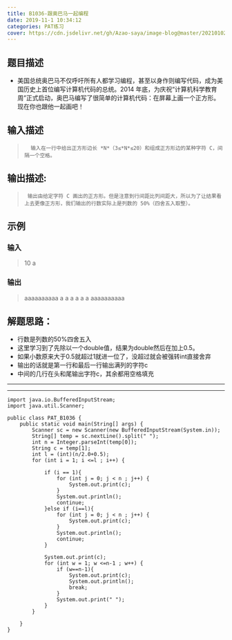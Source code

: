 ```yaml
---
title: B1036-跟奥巴马一起编程
date: 2019-11-1 10:34:12 
categories: PAT练习
cover: https://cdn.jsdelivr.net/gh/Azao-saya/image-blog@master/20210102/id=66095083.46m18zruic60.png
---
```


## 题目描述 <!--more-->

-   美国总统奥巴马不仅呼吁所有人都学习编程，甚至以身作则编写代码，成为美国历史上首位编写计算机代码的总统。2014 年底，为庆祝“计算机科学教育周”正式启动，奥巴马编写了很简单的计算机代码：在屏幕上画一个正方形。现在你也跟他一起画吧！ 

## 输入描述

>       输入在一行中给出正方形边长 *N*（3≤*N*≤20）和组成正方形边的某种字符 C，间隔一个空格。 

## 输出描述:

>      输出由给定字符 C 画出的正方形。但是注意到行间距比列间距大，所以为了让结果看上去更像正方形，我们输出的行数实际上是列数的 50%（四舍五入取整）。 

## 示例

### 输入

> 10 a

### 输出

> aaaaaaaaaa
> a                 a
> a                 a
> a                 a
> aaaaaaaaaa

## 解题思路：

-  行数是列数的50%四舍五入
-  这里学习到了先除以一个double值，结果为double然后在加上0.5。
-  如果小数原来大于0.5就超过1就进一位了，没超过就会被强转int直接舍弃
-  输出的话就是第一行和最后一行输出满列的字符c
-  中间的几行在头和尾输出字符c，其余都用空格填充

-----

-----

```
import java.io.BufferedInputStream;
import java.util.Scanner;

public class PAT_B1036 {
    public static void main(String[] args) {
        Scanner sc = new Scanner(new BufferedInputStream(System.in));
        String[] temp = sc.nextLine().split(" ");
        int n = Integer.parseInt(temp[0]);
        String c = temp[1];
        int l = (int)(n/2.0+0.5);
        for (int i = 1; i <=l ; i++) {

            if (i == 1){
                for (int j = 0; j < n ; j++) {
                    System.out.print(c);
                }
                System.out.println();
                continue;
            }else if (i==l){
                for (int j = 0; j < n ; j++) {
                    System.out.print(c);
                }
                System.out.println();
                continue;
            }

            System.out.print(c);
            for (int w = 1; w <=n-1 ; w++) {
                if (w==n-1){
                    System.out.print(c);
                    System.out.println();
                    break;
                }
                System.out.print(" ");
            }
        }

    }
}
```

